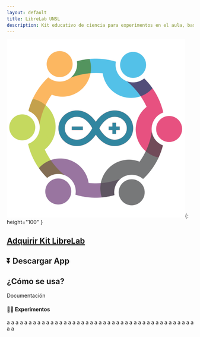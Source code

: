 ```yaml
---
layout: default
title: LibreLab UNSL
description: Kit educativo de ciencia para experimentos en el aula, basado en Arduino.
---
```


![asd](/assets/img/logo.png){: height="100" }

## [Adquirir Kit LibreLab](Adquirir)

## ⏬ Descargar App

## ¿Cómo se usa?

Documentación

#### 🧑‍🔬 Experimentos

a
a
a
a
a
a
a
a
a
a
a
a
a
a
a
a
a
a
a
a
a
a
a
a
a
a
a
a
a
a
a
a
a
a
a
a
a
a
a
a
a
a
a
a
a
